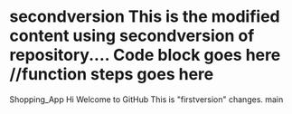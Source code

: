 secondversion
This is the modified content using secondversion of repository....
Code block goes here
//function steps goes here
=======
Shopping_App
Hi Welcome to GitHub
This is "firstversion" changes.
main
